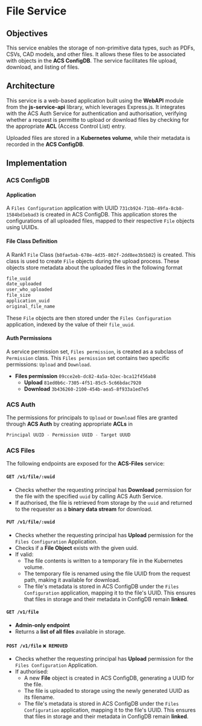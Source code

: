 # File Service

## Objectives
This service enables the storage of non-primitive data types, such as PDFs, CSVs, CAD models, and other files. It allows these files to be associated with objects in the **ACS ConfigDB**. The service facilitates file upload, download, and listing of files.

## Architecture
This service is a web-based application built using the **WebAPI** module from the **js-service-api** library, which leverages Express.js. It integrates with the ACS Auth Service for authentication and authorisation, verifying whether a request is permitte to upload or download files by checking for the appropriate **ACL** (Access Control List) entry.

Uploaded files are stored in a **Kubernetes volume**, while their metadata is recorded in the **ACS ConfigDB**.

## Implementation
### ACS ConfigDB
#### Application
A `Files Configuration` application with UUID `731cb924-71bb-49fa-8cb8-1584bd1ebad3` is created in ACS ConfigDB. This application stores the configurations of all uploaded files, mapped to their respective `File` objects using UUIDs.

#### File Class Definition
A Rank1 `File` Class (`b8fae5ab-678e-4d35-802f-2dd8ee3b5b02`) is created. This class is used to create `File` objects during the upload process. These objects store metadata about the uploaded files in the following format
```javascript
file_uuid
date_uploaded
user_who_uploaded
file_size
application_uuid
original_file_name
```

These `File` objects are then stored under the `Files Configuration` application, indexed by the value of their `file_uuid`.

#### Auth Permissions
A service permission set, `Files permission`, is created as a subclass of `Permission` class. This `Files permission` set contains two specific permissions: `Upload` and `Download`.

- **Files permission** `09cce2eb-dc82-4a5a-b2ec-bca12f456ab8`
  - **Upload** `81ed0b6c-7305-4f51-85c5-5c66bdac7920`
  - **Download** `3b436260-2100-454b-aea5-8f933a1ed7e5`


### ACS Auth
The permissions for principals to `Upload` or `Download` files are granted through **ACS Auth** by creating appropriate **ACLs** in
```javascript
Principal UUID - Permission UUID - Target UUUD
```

### ACS Files
The following endpoints are exposed for the **ACS-Files** service:

#### `GET /v1/file/:uuid`
- Checks whether the requesting principal has **Download** permission for the file with the specified `uuid` by calling ACS Auth Service.
- If authorised, the file is retrieved from storage by the `uuid` and returned to the requester as a **binary data stream** for download.

#### `PUT /v1/file/:uuid`
- Checks whether the requesting principal has **Upload** permission for the `Files Configuration` Application.
- Checks if a **File Object** exists with the given uuid. 
- If valid:
  - The file contents is written to a temporary file in the Kubernetes volume.
  - The temporary file is renamed using the file UUID from the request path, making it available for download. 
  - The file's metadata is stored in ACS ConfigDB under the `Files Configuration` application, mapping it to the file's UUID. This ensures that files in storage and their metadata in ConfigDB remain **linked**.

#### `GET /v1/file`
- **Admin-only endpoint**
- Returns a **list of all files** available in storage.

#### `POST /v1/file` `❌ REMOVED`
- Checks whether the requesting principal has **Upload** permission for the `Files Configuration` Application.
- If authorised:
  - A new **File** object is created in ACS ConfigDB, generating a UUID for the file.
  - The file is uploaded to storage using the newly generated UUID as its filename.
  - The file's metadata is stored in ACS ConfigDB under the `Files Configuration` application, mapping it to the file's UUID. This ensures that files in storage and their metadata in ConfigDB remain **linked**.

